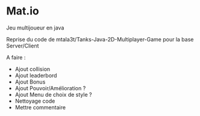 # Mat.io

Jeu multijoueur en java

Reprise du code de mtala3t/Tanks-Java-2D-Multiplayer-Game pour la base Server/Client 


A faire :
- Ajout collision
- Ajout leaderbord
- Ajout Bonus
- Ajout Pouvoir/Amélioration ?
- Ajout Menu de choix de style ?
- Nettoyage code
- Mettre commentaire
